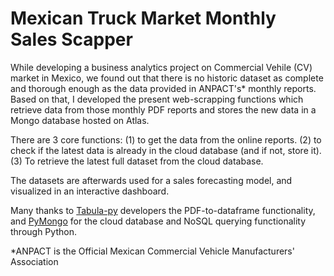 # Mexican Truck Market Monthly Sales Scapper

While developing a business analytics project on Commercial Vehile (CV) market in Mexico, we found out that there is no historic dataset as complete and thorough enough as the data provided in ANPACT's* monthly reports. Based on that, I developed the present web-scrapping functions which retrieve data from those monthly PDF reports and stores the new data in a Mongo database hosted on Atlas.

There are 3 core functions: (1) to get the data from the online reports. (2) to check if the latest data is already in the cloud database (and if not, store it). (3) To retrieve the latest full dataset from the cloud database.

The datasets are afterwards used for a sales forecasting model, and visualized in an interactive dashboard.

Many thanks to [Tabula-py](https://pypi.org/project/tabula-py/) developers the PDF-to-dataframe functionality, and [PyMongo](https://pymongo.readthedocs.io/en/stable/) for the cloud database and NoSQL querying functionality through Python.

*ANPACT is the Official Mexican Commercial Vehicle Manufacturers' Association
